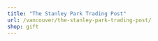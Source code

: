 ```yaml
---
title: "The Stanley Park Trading Post"
url: /vancouver/the-stanley-park-trading-post/
shop: gift
---
```

